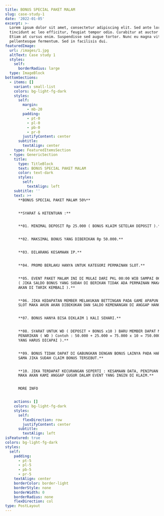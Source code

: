 ```yaml
---
title: BONUS SPECIAL PAKET MALAM
slug: case-study-1
date: '2022-01-05'
excerpt: >-
  Lorem ipsum dolor sit amet, consectetur adipiscing elit. Sed ante lorem,
  tincidunt ac leo efficitur, feugiat tempor odio. Curabitur at auctor sapien.
  Etiam at cursus enim. Suspendisse sed augue tortor. Nunc eu magna vitae lorem
  pellentesque fermentum. Sed in facilisis dui.
featuredImage:
  url: /images/1.jpg
  altText: Case study 1
  styles:
    self:
      borderRadius: large
  type: ImageBlock
bottomSections:
  - items: []
    variant: small-list
    colors: bg-light-fg-dark
    styles:
      self:
        margin:
          - mb-20
        padding:
          - pt-0
          - pl-0
          - pb-0
          - pr-0
        justifyContent: center
      subtitle:
        textAlign: center
    type: FeaturedItemsSection
  - type: GenericSection
    title:
      type: TitleBlock
      text: BONUS SPECIAL PAKET MALAM
      color: text-dark
      styles:
        self:
          textAlign: left
    subtitle: ''
    text: >+
      **BONUS SPECIAL PAKET MALAM 50%**


      **SYARAT & KETENTUAN :**


      **01. MINIMAL DEPOSIT Rp 25.000 ( BONUS KLAIM SETELAH DEPOSIT ).**


      **02. MAKSIMAL BONUS YANG DIBERIKAN Rp 50.000.**


      **03. DILARANG KESAMAAN IP.**


      **04. PROMO BERLAKU HANYA UNTUK KATEGORI PERMAINAN SLOT.**


      **05. EVENT PAKET MALAM INI DI MULAI DARI PKL 00:00 WIB SAMPAI 06:00 WIB.
      ( JIKA SALDO BONUS YANG SUDAH DI BERIKAN TIDAK ADA PERMAINAN MAKA SALDO
      AKAN DI TARIK KEMBALI ).**


      **06. JIKA KEDAPATAN MEMBER MELAKUKAN BETTINGAN PADA GAME APAPUN SELAIN
      SLOT MAKA AKUN AKAN DIBEKUKAN DAN SALDO KEMENANGAN DI ANGGAP HANGUS.**


      **07. BONUS HANYA BISA DIKLAIM 1 KALI SEHARI.**


      **08. SYARAT UNTUK WD ( DEPOSIT + BONUS x10 ) BARU MEMBER DAPAT MELAKUKAN
      PENARIKAN ( WD ) Contoh : 50.000 + 25.000 = 75.000 x 10 = 750.000 ( TO
      YANG HARUS DICAPAI ).**


      **09. BONUS TIDAK DAPAT DI GABUNGKAN DENGAN BONUS LAINYA PADA HARI YANG
      SAMA JIKA SUDAH CLAIM BONUS TERSEBUT.**


      **10. JIKA TERDAPAT KECURANGAN SEPERTI : KESAMAAN DATA, PENIPUAN DEPOSIT
      MAKA AKAN KAMI ANGGAP GUGUR DALAM EVENT YANG INGIN DI KLAIM.**


      MORE INFO


    actions: []
    colors: bg-light-fg-dark
    styles:
      self:
        flexDirection: row
        justifyContent: center
      subtitle:
        textAlign: left
isFeatured: true
colors: bg-light-fg-dark
styles:
  self:
    padding:
      - pt-5
      - pl-5
      - pb-5
      - pr-5
    textAlign: center
    borderColor: border-light
    borderStyle: none
    borderWidth: 0
    borderRadius: none
    flexDirection: col
type: PostLayout
---
```

